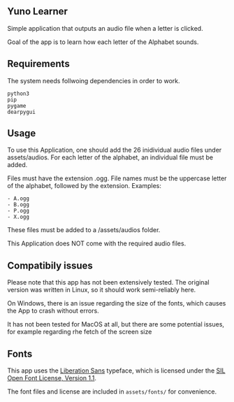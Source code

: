 ## Yuno Learner
Simple application that outputs an audio file when a letter is clicked.

Goal of the app is to learn how each letter of the Alphabet sounds.

## Requirements
The system needs follwoing dependencies in order to work.

    python3
    pip
    pygame
    dearpygui

## Usage
To use this Application, one should add the 26 inidividual audio files under assets/audios.
For each letter of the alphabet, an individual file must be added.

Files must have the extension .ogg.
File names must be the uppercase letter of the alphabet, followed by the extension. Examples:

    - A.ogg
    - B.ogg
    - P.ogg
    - X.ogg

These files must be added to a /assets/audios folder.

This Application does NOT come with the required audio files.

## Compatibily issues
Please note that this app has not been extensively tested.
The original version was written in Linux, so it should work semi-reliably here.

On Windows, there is an issue regarding the size of the fonts, which causes the App to crash without errors.

It has not been tested for MacOS at all, but there are some potential issues, for example regarding rhe fetch of the screen size

## Fonts

This app uses the [Liberation Sans](https://github.com/liberationfonts/liberation-fonts) typeface, which is licensed under the [SIL Open Font License, Version 1.1](https://scripts.sil.org/OFL).

The font files and license are included in `assets/fonts/` for convenience.

